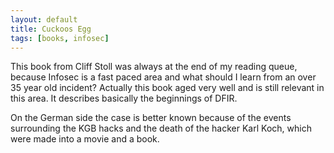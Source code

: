 ```yaml
---
layout: default
title: Cuckoos Egg
tags: [books, infosec]
---
```


This book from Cliff Stoll was always at the end of my reading queue, because Infosec is a fast paced area and what should I learn from an over 35 year old incident? Actually this book aged very well and is still relevant in this area. It describes basically the beginnings of DFIR.

On the German side the case is better known because of the events surrounding the KGB hacks and the death of the hacker Karl Koch, which were made into a movie and a book.